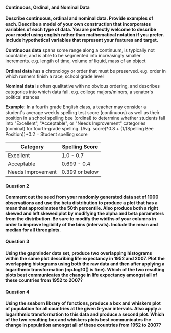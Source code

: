 #### Continuous, Ordinal, and Nominal Data
**Describe continuous, ordinal and nominal data. Provide examples of each. Describe a model of your own construction that incorporates variables of each type of data. You are perfectly welcome to describe your model using english rather than mathematical notation if you prefer. Include hypothetical variables that represent your features and target.**

**Continuous data** spans some range along a continuum, is typically not countable, and is able to be segmented into increasingly smaller increments.
  e.g. length of time, volume of liquid, mass of an object
  
**Ordinal data** has a chronology or order that must be preserved.
  e.g. order in which runners finish a race, school grade level 
  
**Nominal data** is often qualitative with no obvious ordering, and describes categories into which data fall.
  e.g. college majors/minors, a senator's political stances

**Example**: In a fourth grade English class, a teacher may consider a student's average weekly spelling test score (continuous) as well as their position in a school spelling bee (ordinal) to determine whether students fall into "Excellent", "Acceptable", or "Needs Improvement" categories (nominal) for fourth-grade spelling. 
  (Avg. score)*0.8 + (1/(Spelling Bee Position))*0.2 = Student spelling score
  
  | Category | Spelling Score |
  | ------ | -------- |
  | Excellent | 1.0 - 0.7 |
  | Acceptable | 0.699 - 0.4  |
  | Needs Improvement | 0.399 or below |

#### Question 2
**Comment out the seed from your randomly generated data set of 1000 observations and use the beta distribution to produce a plot that has a mean that approximates the 50th percentile. Also produce both a right skewed and left skewed plot by modifying the alpha and beta parameters from the distribution. Be sure to modify the widths of your columns in order to improve legibility of the bins (intervals). Include the mean and median for all three plots.**


#### Question 3
**Using the gapminder data set, produce two overlapping histograms within the same plot describing life expectancy in 1952 and 2007. Plot the overlapping histograms using both the raw data and then after applying a logarithmic transformation (np.log10() is fine). Which of the two resulting plots best communicates the change in life expectancy amongst all of these countries from 1952 to 2007?**


#### Question 4
**Using the seaborn library of functions, produce a box and whiskers plot of population for all countries at the given 5-year intervals. Also apply a logarithmic transformation to this data and produce a second plot. Which of the two resulting box and whiskers plots best communicates the change in population amongst all of these countries from 1952 to 2007?**

